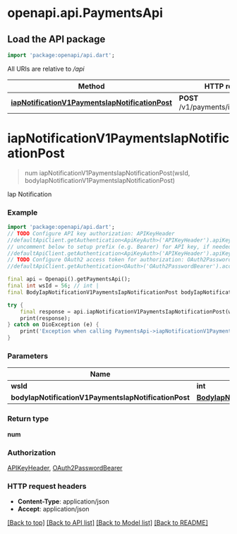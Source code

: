 # openapi.api.PaymentsApi

## Load the API package
```dart
import 'package:openapi/api.dart';
```

All URIs are relative to */api*

Method | HTTP request | Description
------------- | ------------- | -------------
[**iapNotificationV1PaymentsIapNotificationPost**](PaymentsApi.md#iapnotificationv1paymentsiapnotificationpost) | **POST** /v1/payments/iap/notification | Iap Notification


# **iapNotificationV1PaymentsIapNotificationPost**
> num iapNotificationV1PaymentsIapNotificationPost(wsId, bodyIapNotificationV1PaymentsIapNotificationPost)

Iap Notification

### Example
```dart
import 'package:openapi/api.dart';
// TODO Configure API key authorization: APIKeyHeader
//defaultApiClient.getAuthentication<ApiKeyAuth>('APIKeyHeader').apiKey = 'YOUR_API_KEY';
// uncomment below to setup prefix (e.g. Bearer) for API key, if needed
//defaultApiClient.getAuthentication<ApiKeyAuth>('APIKeyHeader').apiKeyPrefix = 'Bearer';
// TODO Configure OAuth2 access token for authorization: OAuth2PasswordBearer
//defaultApiClient.getAuthentication<OAuth>('OAuth2PasswordBearer').accessToken = 'YOUR_ACCESS_TOKEN';

final api = Openapi().getPaymentsApi();
final int wsId = 56; // int | 
final BodyIapNotificationV1PaymentsIapNotificationPost bodyIapNotificationV1PaymentsIapNotificationPost = ; // BodyIapNotificationV1PaymentsIapNotificationPost | 

try {
    final response = api.iapNotificationV1PaymentsIapNotificationPost(wsId, bodyIapNotificationV1PaymentsIapNotificationPost);
    print(response);
} catch on DioException (e) {
    print('Exception when calling PaymentsApi->iapNotificationV1PaymentsIapNotificationPost: $e\n');
}
```

### Parameters

Name | Type | Description  | Notes
------------- | ------------- | ------------- | -------------
 **wsId** | **int**|  | 
 **bodyIapNotificationV1PaymentsIapNotificationPost** | [**BodyIapNotificationV1PaymentsIapNotificationPost**](BodyIapNotificationV1PaymentsIapNotificationPost.md)|  | 

### Return type

**num**

### Authorization

[APIKeyHeader](../README.md#APIKeyHeader), [OAuth2PasswordBearer](../README.md#OAuth2PasswordBearer)

### HTTP request headers

 - **Content-Type**: application/json
 - **Accept**: application/json

[[Back to top]](#) [[Back to API list]](../README.md#documentation-for-api-endpoints) [[Back to Model list]](../README.md#documentation-for-models) [[Back to README]](../README.md)

